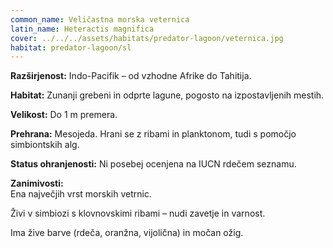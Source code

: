 ```yaml
---
common_name: Veličastna morska veternica
latin_name: Heteractis magnifica
cover: ../../../assets/habitats/predator-lagoon/veternica.jpg
habitat: predator-lagoon/sl
---
```

**Razširjenost:** Indo-Pacifik – od vzhodne Afrike do Tahitija.  

**Habitat:** Zunanji grebeni in odprte lagune, pogosto na izpostavljenih mestih.  

**Velikost:** Do 1 m premera.  

**Prehrana:** Mesojeda. Hrani se z ribami in planktonom, tudi s pomočjo simbiontskih alg.  

**Status ohranjenosti:** Ni posebej ocenjena na IUCN rdečem seznamu.  

**Zanimivosti:**  
Ena največjih vrst morskih vetrnic.  

Živi v simbiozi s klovnovskimi ribami – nudi zavetje in varnost.  

Ima žive barve (rdeča, oranžna, vijolična) in močan ožig.
